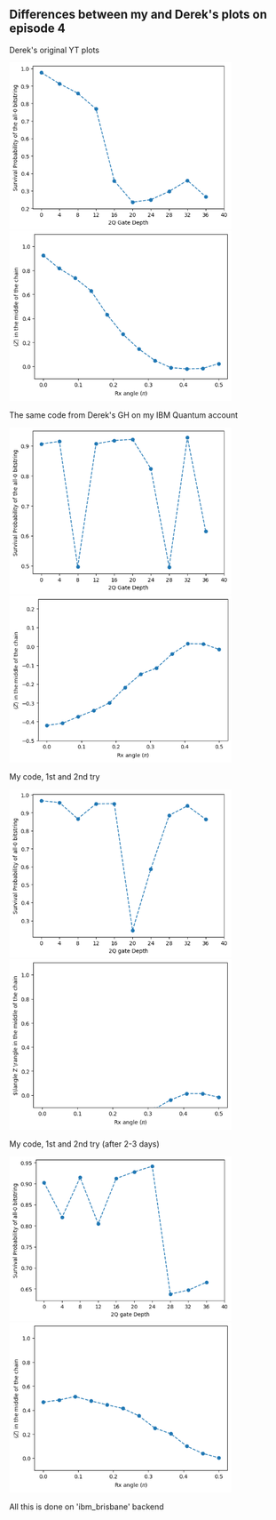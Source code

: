 ## Differences between my and Derek's plots on episode 4
Derek's original YT plots

<img src="/e4-plots/Dereks.Survival.PofAll.0bs.output.original.png" alt="drawing" width="400"/> <img src="/e4-plots/Dereks.Estimator.output.original.png" alt="drawing" width="400"/>

The same code from Derek's GH on my IBM Quantum account

<img src="/e4-plots/Dereks.Survival.PofAll.0bs.output2.png" alt="drawing" width="400"/> <img src="/e4-plots/output-e4-plot.2a.full.range.png" alt="drawing" width="400"/>

My code, 1st and 2nd try

<img src="/e4-plots/output-e4-plot.1a.png" alt="drawing" width="400"/> <img src="/e4-plots/output-e4-plot.2a.png" alt="drawing" width="400"/>

My code, 1st and 2nd try (after 2-3 days)

<img src="/e4-plots/output-e4-plot.1b.png" alt="drawing" width="400"/> <img src="/e4-plots/output-e4-plot.2b.png" alt="drawing" width="400"/>

All this is done on 'ibm_brisbane' backend
